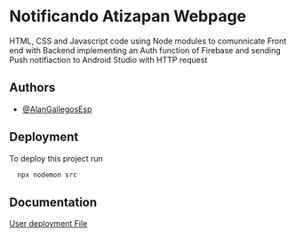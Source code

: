 
# Notificando Atizapan Webpage

HTML, CSS and Javascript code using Node modules to comunnicate 
Front end with Backend implementing an Auth function of Firebase
and sending Push notifiaction to Android Studio with HTTP request


## Authors

- [@AlanGallegosEsp](https://github.com/AlanGallegosEsp)


## Deployment

To deploy this project run

```bash
  npx nodemon src
```




## Documentation

[User deployment File](https://docs.google.com/document/d/1h7Zn8q6MI-G_yvr0M60va9y-5Qh9-ivT/edit?usp=sharing&ouid=117326085554370222021&rtpof=true&sd=true)

